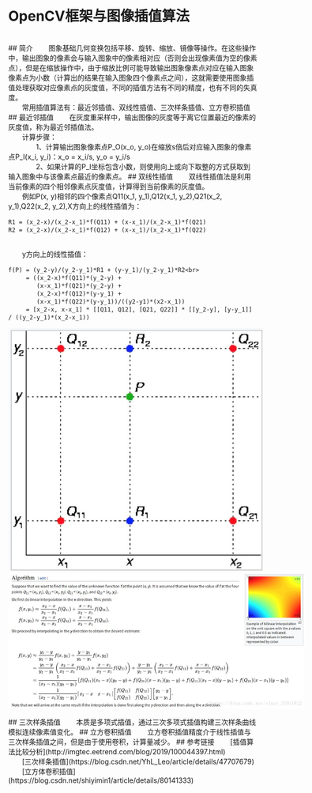 # OpenCV框架与图像插值算法
<br>
## 简介
&emsp;&emsp;图象基础几何变换包括平移、旋转、缩放、镜像等操作。在这些操作中，输出图象的像素会与输入图象中的像素相对应（否则会出现像素值为空的像素点），但是在缩放操作中，由于缩放比例可能导致输出图象像素点对应在输入图象像素点为小数（计算出的结果在输入图象四个像素点之间），这就需要使用图象插值处理获取对应像素点的灰度值，不同的插值方法有不同的精度，也有不同的失真度。  
<br>
&emsp;&emsp;常用插值算法有：最近邻插值、双线性插值、三次样条插值、立方卷积插值
## 最近邻插值
&emsp;&emsp;在灰度重采样中，输出图像的灰度等于离它位置最近的像素的灰度值，称为最近邻插值法。
<br>
&emsp;&emsp;计算步骤：<br>
&emsp;&emsp;&emsp;&emsp;1、计算输出图象像素点P_O(x_o, y_o)在缩放s倍后对应输入图象的像素点P_I(x_i, y_i)：x_o = x_i/s, y_o = y_i/s
<br>
&emsp;&emsp;&emsp;&emsp;2、如果计算的P_I坐标包含小数，则使用向上或向下取整的方式获取到输入图象中与该像素点最近的像素点。
## 双线性插值
&emsp;&emsp;双线性插值法是利用当前像素的四个相邻像素点灰度值，计算得到当前像素的灰度值。
<br>
&emsp;&emsp;例如P(x, y)相邻的四个像素点Q11(x_1, y_1),Q12(x_1, y_2),Q21(x_2, y_1),Q22(x_2, y_2),X方向上的线性插值为：
<br>

    R1 = (x_2-x)/(x_2-x_1)*f(Q11) + (x-x_1)/(x_2-x_1)*f(Q21)
    R2 = (x_2-x)/(x_2-x_1)*f(Q12) + (x-x_1)/(x_2-x_1)*f(Q22)
<br>
&emsp;&emsp;y方向上的线性插值：

    f(P) = (y_2-y)/(y_2-y_1)*R1 + (y-y_1)/(y_2-y_1)*R2<br>
     	 = ((x_2-x)*f(Q11)*(y_2-y) +
            (x-x_1)*f(Q21)*(y_2-y) +
            (x_2-x)*f(Q12)*(y-y_1) +
            (x-x_1)*f(Q22)*(y-y_1))/((y2-y1)*(x2-x_1))
         = [x_2-x, x-x_1] * [[Q11, Q12], [Q21, Q22]] * [[y_2-y], [y-y_1]] / ((y_2-y_1)*(x_2-x_1))
<p align='center'>
<img src='interpolation/inter-linear.jpeg' title='inter-linear-01' style='max-width:600px'></img>
<img src='interpolation/inter-linear-02.jpeg' title='inter-linear-02' style='max-width:600px'></img>
</p>
## 三次样条插值
&emsp;&emsp;本质是多项式插值，通过三次多项式插值构建三次样条曲线模拟连续像素值变化。
## 立方卷积插值
&emsp;&emsp;立方卷积插值精度介于线性插值与三次样条插值之间，但是由于使用卷积，计算量减少。
## 参考链接
&emsp;&emsp;[插值算法比较分析](http://imgtec.eetrend.com/blog/2019/100044397.html)
<br>
&emsp;&emsp;[三次样条插值](https://blog.csdn.net/YhL_Leo/article/details/47707679)
<br>
&emsp;&emsp;[立方体卷积插值](https://blog.csdn.net/shiyimin1/article/details/80141333)